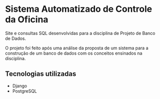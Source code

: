 # Sistema Automatizado de Controle da Oficina

Site e consultas SQL desenvolvidas para a disciplina de Projeto de Banco de Dados.

O projeto foi feito após uma análise da proposta de um sistema para a construção de um banco de dados com os conceitos ensinados na disciplina.

## Tecnologias utilizadas

- Django
- PostgreSQL

